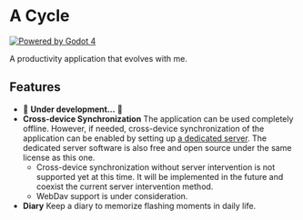 # A Cycle

[![Powered by Godot 4](https://img.shields.io/badge/Godot-v4.0.alpha15.official-blue)](https://godotengine.org/)

A productivity application that evolves with me.

## Features

- 🚧 **Under development...** 🚧
- **Cross-device Synchronization** The application can be used completely offline. However, if needed, cross-device synchronization of the application can be enabled by setting up [a dedicated server](https://github.com/lightyears1998/a-cycle-server). The dedicated server software is also free and open source under the same license as this one.
  - Cross-device synchronization without server intervention is not supported yet at this time. It will be implemented in the future and coexist  the current server intervention method.
  - WebDav support is under consideration.
- **Diary** Keep a diary to memorize flashing moments in daily life.

